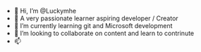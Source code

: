 - 👋 Hi, I’m @Luckymhe
- 👀 A very passionate learner aspiring developer / Creator
- 🌱 I’m currently learning git and Microsoft development 
- 💞️ I’m looking to collaborate on content and learn to contrinute
- 📫 

<!---
Luckymhe/Luckymhe is a ✨ special ✨ repository because its `README.md` (this file) appears on your GitHub profile.
You can click the Preview link to take a look at your changes.
--->
